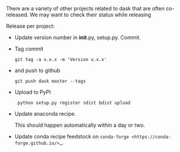 There are a variety of other projects related to dask that are often
co-released.  We may want to check their status while releasing


Release per project:

*   Update version number in __init__.py, setup.py. Commit.

*   Tag commit

        git tag -a x.x.x -m 'Version x.x.x'

*   and push to github

        git push dask master --tags

*  Upload to PyPI

        python setup.py register sdist bdist upload

*   Update anaconda recipe.

    This should happen automatically within a day or two.

*   Update conda recipe feedstock on `conda-forge <https://conda-forge.github.io/>`_.
